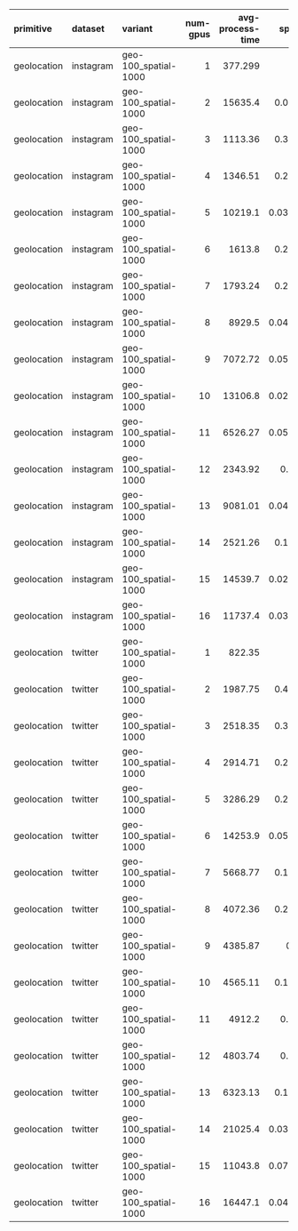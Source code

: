 | primitive   | dataset   | variant              |   num-gpus |   avg-process-time |   speedup |
|:------------|:----------|:---------------------|-----------:|-------------------:|----------:|
| geolocation | instagram | geo-100_spatial-1000 |          1 |            377.299 | 1         |
| geolocation | instagram | geo-100_spatial-1000 |          2 |          15635.4   | 0.024131  |
| geolocation | instagram | geo-100_spatial-1000 |          3 |           1113.36  | 0.338884  |
| geolocation | instagram | geo-100_spatial-1000 |          4 |           1346.51  | 0.280205  |
| geolocation | instagram | geo-100_spatial-1000 |          5 |          10219.1   | 0.0369209 |
| geolocation | instagram | geo-100_spatial-1000 |          6 |           1613.8   | 0.233796  |
| geolocation | instagram | geo-100_spatial-1000 |          7 |           1793.24  | 0.210401  |
| geolocation | instagram | geo-100_spatial-1000 |          8 |           8929.5   | 0.0422531 |
| geolocation | instagram | geo-100_spatial-1000 |          9 |           7072.72  | 0.0533457 |
| geolocation | instagram | geo-100_spatial-1000 |         10 |          13106.8   | 0.0287866 |
| geolocation | instagram | geo-100_spatial-1000 |         11 |           6526.27  | 0.0578123 |
| geolocation | instagram | geo-100_spatial-1000 |         12 |           2343.92  | 0.16097   |
| geolocation | instagram | geo-100_spatial-1000 |         13 |           9081.01  | 0.0415481 |
| geolocation | instagram | geo-100_spatial-1000 |         14 |           2521.26  | 0.149647  |
| geolocation | instagram | geo-100_spatial-1000 |         15 |          14539.7   | 0.0259495 |
| geolocation | instagram | geo-100_spatial-1000 |         16 |          11737.4   | 0.0321451 |
| geolocation | twitter   | geo-100_spatial-1000 |          1 |            822.35  | 1         |
| geolocation | twitter   | geo-100_spatial-1000 |          2 |           1987.75  | 0.413709  |
| geolocation | twitter   | geo-100_spatial-1000 |          3 |           2518.35  | 0.326543  |
| geolocation | twitter   | geo-100_spatial-1000 |          4 |           2914.71  | 0.282137  |
| geolocation | twitter   | geo-100_spatial-1000 |          5 |           3286.29  | 0.250236  |
| geolocation | twitter   | geo-100_spatial-1000 |          6 |          14253.9   | 0.0576931 |
| geolocation | twitter   | geo-100_spatial-1000 |          7 |           5668.77  | 0.145067  |
| geolocation | twitter   | geo-100_spatial-1000 |          8 |           4072.36  | 0.201935  |
| geolocation | twitter   | geo-100_spatial-1000 |          9 |           4385.87  | 0.1875    |
| geolocation | twitter   | geo-100_spatial-1000 |         10 |           4565.11  | 0.180138  |
| geolocation | twitter   | geo-100_spatial-1000 |         11 |           4912.2   | 0.16741   |
| geolocation | twitter   | geo-100_spatial-1000 |         12 |           4803.74  | 0.17119   |
| geolocation | twitter   | geo-100_spatial-1000 |         13 |           6323.13  | 0.130054  |
| geolocation | twitter   | geo-100_spatial-1000 |         14 |          21025.4   | 0.0391122 |
| geolocation | twitter   | geo-100_spatial-1000 |         15 |          11043.8   | 0.0744624 |
| geolocation | twitter   | geo-100_spatial-1000 |         16 |          16447.1   | 0.0499998 |